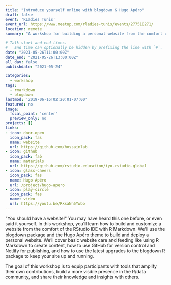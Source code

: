 ```yaml
---
title: "Introduce yourself online with blogdown & Hugo Apéro"
draft: false
event: 'RLadies Tunis'
event_url: https://www.meetup.com/rladies-tunis/events/277518271/
location: remote
summary: "A workshop for building a personal website from the comfort of RStudio using the blogdown R package, using a Hugo theme I developed."

# Talk start and end times.
#   End time can optionally be hidden by prefixing the line with `#`.
date: "2021-05-26T11:00:00Z"
date_end: "2021-05-26T13:00:00Z"
all_day: false
publishdate: "2021-05-24"

categories:
  - workshop
tags:
  - rmarkdown
  - blogdown
lastmod: '2019-06-16T02:20:01-07:00'
featured: no
image:
  focal_point: 'center'
  preview_only: no
projects: []
links:
- icon: door-open
  icon_pack: fas
  name: website
  url: https://github.com/hossainlab
- icon: github
  icon_pack: fab
  name: materials
  url: https://github.com/rstudio-education/iyo-rstudio-global
- icon: glass-cheers
  icon_pack: fas
  name: Hugo Apéro
  url: /project/hugo-apero
- icon: play-circle
  icon_pack: fas
  name: video
  url: https://youtu.be/RksaNh5Ywbo
---
```



"You should have a website!" You may have heard this one before, or even said it yourself. In this workshop, you’ll learn how to build and customize a website from the comfort of the RStudio IDE with R Markdown. We'll use the blogdown package and the Hugo Apéro theme to build and deploy a personal website. We’ll cover basic website care and feeding like using R Markdown to create content, how to use GitHub for version control and Netlify for publishing, and how to use the latest upgrades to the blogdown R package to keep your site up and running.

The goal of this workshop is to equip participants with tools that amplify their own contributions, build a more visible presence in the R/data community, and share their knowledge and insights with others.
